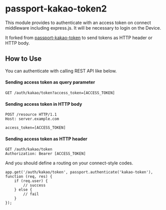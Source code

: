 # passport-kakao-token2

This module provides to authenticate with an access token on connect middleware including express.js. It will be necessary to login on the Device.

It forked from [passport-kakao-token](https://github.com/hogangnono/passport-kakao-token) to send tokens as HTTP header or HTTP body.

## How to Use

You can authenticate with calling REST API like below.



####  Sending access token as query parameter
```
GET /auth/kakao/token?access_token=[ACCESS_TOKEN]
```


####  Sending access token in HTTP body
```
POST /resource HTTP/1.1
Host: server.example.com

access_token=[ACCESS_TOKEN]
```


####  Sending access token as HTTP header
```
GET /auth/kakao/token
Authorization: Bearer [ACCESS_TOKEN]
```



And you should define a routing on your connect-style codes.
```
app.get('/auth/kakao/token', passport.authenticate('kakao-token'), function (req, res) {
    if (req.user) {
        // success
    } else {
        // fail
    }
});
```